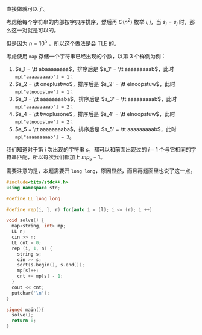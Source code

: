 直接做就可以了。

考虑给每个字符串的内部按字典序排序，然后再 $O(n^2)$ 枚举 $i, j$，当 $s_i = s_j$ 时，那么这一对就是可以的。

但是因为 $n = 10^5$ ，所以这个做法是会 TLE 的。

考虑使用 `map` 存储一个字符串已经出现的个数，以第 3 个样例为例：

1. $s_1 = \tt abaaaaaaaa$，排序后是 $s_1' = \tt aaaaaaaaab$，此时 `mp["aaaaaaaaab"] = 1`；
2. $s_2 = \tt oneplustwo$，排序后是 $s_2' = \tt elnoopstuw$，此时 `mp["elnoopstuw"] = 1`；
3. $s_3 = \tt aaaaaaaaba$，排序后是 $s_3' = \tt aaaaaaaaab$，此时 `mp["aaaaaaaaab"] = 2`；
4. $s_4 = \tt twoplusone$，排序后是 $s_4' = \tt elnoopstuw$，此时 `mp["elnoopstuw"] = 2`；
5. $s_5 = \tt aaaaaaaaba$，排序后是 $s_5' = \tt aaaaaaaaab$，此时 `mp["aaaaaaaaab"] = 3`。

我们知道对于第 $i$ 次出现的字符串 $s$，都可以和前面出现过的 $i-1$ 个与它相同的字符串匹配，所以每次我们都加上 $mp_s - 1$。

需要注意的是，本题需要开 `long long`，原因显然，而且再题面里也说了这一点。


```cpp
#include<bits/stdc++.h>
using namespace std;

#define LL long long

#define rep(i, l, r) for(auto i = (l); i <= (r); i ++)

void solve() {
  map<string, int> mp;
  LL n;
  cin >> n;
  LL cnt = 0;
  rep (i, 1, n) {
    string s;
    cin >> s;
    sort(s.begin(), s.end());
    mp[s]++;
    cnt += mp[s] - 1;
  }
  cout << cnt;
  putchar('\n');
}

signed main(){
  solve();
  return 0;
}
```